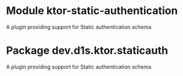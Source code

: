 # Module ktor-static-authentication
A plugin providing support for Static authentication schema.

# Package dev.d1s.ktor.staticauth
A plugin providing support for Static authentication schema.